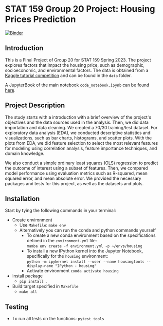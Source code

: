 # STAT 159 Group 20 Project: Housing Prices Prediction

[![Binder](https://mybinder.org/badge_logo.svg)](https://mybinder.org/v2/gh/UCB-stat-159-s23/project-Group20/HEAD)

## Introduction
This is a Final Project of Group 20 for STAT 159 Spring 2023. The project explores factors that impact the housing price, such as demographic, socioeconomic, and environmental factors. The data is obtained from a [Kaggle tutorial competition](https://www.kaggle.com/competitions/house-prices-advanced-regression-techniques/data) and can be found in the `data` folder. 

A JupyterBook of the main notebook `code_notebook.ipynb` can be found [here](https://ucb-stat-159-s23.github.io/project-Group20/).

## Project Description
The study starts with a introduction with a brief overview of the project's objectives and the data sources used in the analysis. Then, we did data importation and data cleaning. We created a 70/30 training/test dataset. For exploratory data analysis (EDA), we conducted descriptive statistics and visualizations, such as bar charts, histograms, and scatter plots. With the plots from EDA, we did feature selection to select the most relevant features for modeling using correlation analysis, feature importance techniques, and domain knowledge. 

We also conduct a simple ordinary least squares (OLS) regression to predict the outcome of interest using a subset of features. Then, we compared model performance using evaluation metrics such as R-squared, mean squared error, and mean absolute error. We provided the necessary packages and tests for this project, as well as the datasets and plots.

## Installation
Start by tying the following commands in your terminal:
- Create environment
  - Use `Makefile`: `make env`
  - Alternatively you can run the conda and python commands yourself
	  - To create a new conda environment based on the specifications defined in the `environment.yml` file: \
		`mamba env create -f environment.yml -p ~/envs/housing`
	  - To install a new IPython kernel into the Jupyter Notebook, specifically for the `housing` environment: \
		`python -m ipykernel install --user --name housingtools --display-name "IPython - housing"`
	  - Activate environment
	    `conda activate housing`
- Install package
  - `pip install .`
- Build target specified in `Makefile`
  - `make all`

## Testing
- To run all tests on the functions: `pytest tools`


